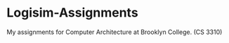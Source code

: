 Logisim-Assignments
===================

My assignments for Computer Architecture at Brooklyn College. (CS 3310)
